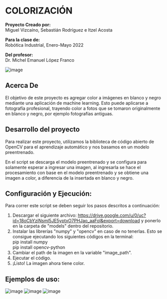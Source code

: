 # COLORIZACIÓN

**Proyecto Creado por:**<br />
Miguel Vizcaíno, Sebastián Rodríguez e Itzel Acosta<br />

**Para la clase de:**<br />
Robótica Industrial, Enero-Mayo 2022<br />

**Del profesor:**<br />
Dr. Michel Emanuel López Franco<br />

![image](https://user-images.githubusercontent.com/75276451/119406751-d6405500-bca8-11eb-8dd3-9c66b2d0cb48.png)

## Acerca De

El objetivo de este proyecto es agregar color a imágenes en blanco y negro mediante una aplicación de machine learning.
Esto puede aplicarse a fotografía profesional, trayendo color a fotos que se tomaron originalmente en blanco y negro, por ejemplo fotografías antiguas.<br />

## Desarrollo del proyecto
Para realizar este proyecto, utilizamos la biblioteca de código abierto de OpenCV para el aprendizaje automático y nos basamos en un modelo preentrenado.<br />

En el script se descarga el modelo preentrenado y se configura para solamente esperar a ingresar una imagen, al ingresarla se hace el procesamiento con base en el modelo preentrenado y se obtiene una imagen a color, a diferencia de la insertada en blanco y negro.

##  Configuración y Ejecución:
Para correr este script se deben seguir los pasos descritos a continuación:<br />
1. Descargar el siguiente archivo: https://drive.google.com/u/0/uc?id=18oCbYziNsml5JE5yptxO7PHJao_aaFol&export=download y ponerlo en la carpeta de "models" dentro del repositorio.<br />
2. Instalar las librerías "numpy" y "opencv" en caso de no tenerlas. Esto se consigue ejecutando los siguientes códigos en la terminal:<br />
pip install numpy<br />
pip install opencv-python<br />
3. Cambiar el path de la imagen en la variable "image_path".<br />
4. Ejecutar el código.<br />
5. ¡Listo! La imagen ahora tiene color.<br />

##  Ejemplos de uso:
![image](https://github.com/Henoven/colorize/blob/main/Resultados/Res_Africa1.png) ![image](https://github.com/Henoven/colorize/blob/main/Resultados/Paisaje.png) ![image](https://github.com/Henoven/colorize/blob/main/Resultados/Res_Villa.png)
